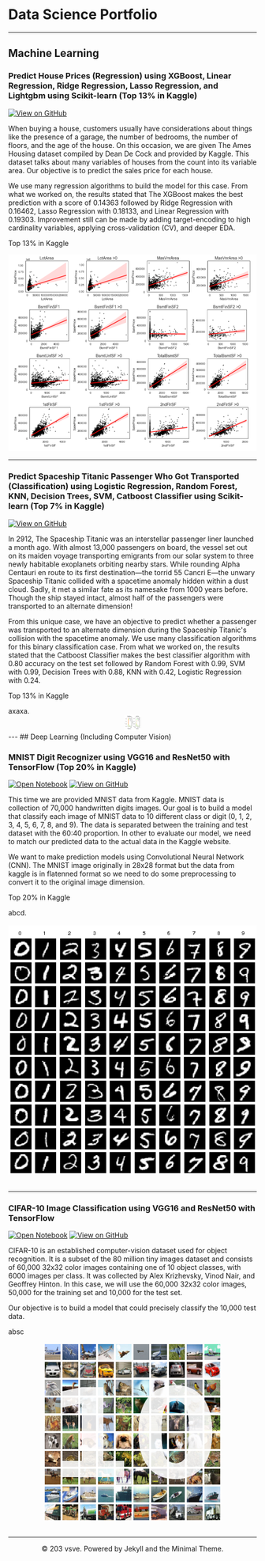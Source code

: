 # Data Science Portfolio
---
## Machine Learning

### Predict House Prices (Regression) using XGBoost, Linear Regression, Ridge Regression, Lasso Regression, and Lightgbm using Scikit-learn (Top 13% in Kaggle)

[![View on GitHub](https://img.shields.io/badge/GitHub-View_on_GitHub-blue?logo=GitHub)](https://github.com/rifqiazhari/Portfolios/blob/main/Regression%20-%20House%20Prices.ipynb)

When buying a house, customers usually have considerations about things like the presence of a garage, the number of bedrooms, the number of floors, and the age of the house. On this occasion, we are given The Ames Housing dataset compiled by Dean De Cock and provided by Kaggle. This dataset talks about many variables of houses from the count into its variable area. Our objective is to predict the sales price for each house.

We use many regression algorithms to build the model for this case. From what we worked on, the results stated that The XGBoost makes the best prediction with a score of 0.14363 followed by Ridge Regression with 0.16462, Lasso Regression with 0.18133, and Linear Regression with 0.19303. Improvement still can be made by adding target-encoding to high cardinality variables, applying cross-validation (CV), and deeper EDA.

Top 13% in Kaggle

<center><img src="images/regression1.png"/></center>

---
### Predict Spaceship Titanic Passenger Who Got Transported (Classification) using Logistic Regression, Random Forest, KNN, Decision Trees, SVM, Catboost Classifier using Scikit-learn (Top 7% in Kaggle)

[![View on GitHub](https://img.shields.io/badge/GitHub-View_on_GitHub-blue?logo=GitHub)](https://github.com/rifqiazhari/Portfolios/blob/main/Classification%20-%20Spaceship%20Titanic.ipynb)

In 2912, The Spaceship Titanic was an interstellar passenger liner launched a month ago. With almost 13,000 passengers on board, the vessel set out on its maiden voyage transporting emigrants from our solar system to three newly habitable exoplanets orbiting nearby stars. While rounding Alpha Centauri en route to its first destination—the torrid 55 Cancri E—the unwary Spaceship Titanic collided with a spacetime anomaly hidden within a dust cloud. Sadly, it met a similar fate as its namesake from 1000 years before. Though the ship stayed intact, almost half of the passengers were transported to an alternate dimension!

From this unique case, we have an objective to predict whether a passenger was transported to an alternate dimension during the Spaceship Titanic's collision with the spacetime anomaly. We use many classification algorithms for this binary classification case. From what we worked on, the results stated that the Catboost Classifier makes the best classifier algorithm with 0.80 accuracy on the test set followed by Random Forest with 0.99, SVM with 0.99, Decision Trees with 0.88, KNN with 0.42, Logistic Regression with 0.24.

Top 13% in Kaggle

<div style="text-align: justify">axaxa.</div>

<center><img src="images/classification1.png"/  width="32" height="32"></center>
---
## Deep Learning (Including Computer Vision)

### MNIST Digit Recognizer using VGG16 and ResNet50 with TensorFlow (Top 20% in Kaggle)

[![Open Notebook](https://img.shields.io/badge/Jupyter-Open_Notebook-blue?logo=Jupyter)](https://github.com/rifqiazhari/rifqiazhari.github.io/blob/main/html/cifar10final.html)
[![View on GitHub](https://img.shields.io/badge/GitHub-View_on_GitHub-blue?logo=GitHub)](scsction)

This time we are provided MNIST data from Kaggle. MNIST data is collection of 70,000 handwritten digits images. Our goal is to build a model that classify each image of MNIST data to 10 different class or digit (0, 1, 2, 3, 4, 5, 6, 7, 8, and 9). The data is separated between the training and test dataset with the 60:40 proportion. In other to evaluate our model, we need to match our predicted data to the actual data in the Kaggle website.

We want to make prediction models using Convolutional Neural Network (CNN). The MNIST image originally in 28x28 format but the data from kaggle is in flatenned format so we need to do some preprocessing to convert it to the original image dimension.

Top 20% in Kaggle

<div style="text-align: justify">abcd.</div>
<br>
<center><img src="images/mnist.png"/></center>
<br>

---
### CIFAR-10 Image Classification using VGG16 and ResNet50 with TensorFlow

[![Open Notebook](https://img.shields.io/badge/Jupyter-Open_Notebook-green?logo=Jupyter)](html/cifar10final.html)
[![View on GitHub](https://img.shields.io/badge/GitHub-View_on_GitHub-green?logo=GitHub)]()

CIFAR-10  is an established computer-vision dataset used for object recognition. It is a subset of the 80 million tiny images dataset and consists of 60,000 32x32 color images containing one of 10 object classes, with 6000 images per class. It was collected by Alex Krizhevsky, Vinod Nair, and Geoffrey Hinton. In this case, we will use the 60,000 32x32 color images, 50,000 for the training set and 10,000 for the test set.

Our objective is to build a model that could precisely classify the 10,000 test data. 

<div style="text-align: justify">absc</div>
<br>
<center><img src="images/cifar10.png"/></center>
<br>

---
<center>© 203 vsve. Powered by Jekyll and the Minimal Theme.</center>
